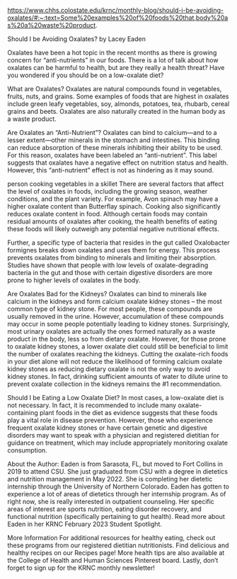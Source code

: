 https://www.chhs.colostate.edu/krnc/monthly-blog/should-i-be-avoiding-oxalates/#:~:text=Some%20examples%20of%20foods%20that,body%20as%20a%20waste%20product.

Should I be Avoiding Oxalates?
by Lacey Eaden

Oxalates have been a hot topic in the recent months as there is growing concern for “anti-nutrients” in our foods. There is a lot of talk about how oxalates can be harmful to health, but are they really a health threat? Have you wondered if you should be on a low-oxalate diet?

What are Oxalates?
Oxalates are natural compounds found in vegetables, fruits, nuts, and grains. Some examples of foods that are highest in oxalates include green leafy vegetables, soy, almonds, potatoes, tea, rhubarb, cereal grains and beets. Oxalates are also naturally created in the human body as a waste product.

Are Oxalates an “Anti-Nutrient”?
Oxalates can bind to calcium—and to a lesser extent—other minerals in the stomach and intestines. This binding can reduce absorption of these minerals inhibiting their ability to be used. For this reason, oxalates have been labeled an “anti-nutrient”. This label suggests that oxalates have a negative effect on nutrition status and health. However, this “anti-nutrient” effect is not as hindering as it may sound.

person cooking vegetables in a skillet
There are several factors that affect the level of oxalates in foods, including the growing season, weather conditions, and the plant variety. For example, Avon spinach may have a higher oxalate content than Butterflay spinach. Cooking also significantly reduces oxalate content in food. Although certain foods may contain residual amounts of oxalates after cooking, the health benefits of eating these foods will likely outweigh any potential negative nutritional effects.

Further, a specific type of bacteria that resides in the gut called Oxalobacter formignes breaks down oxalates and uses them for energy. This process prevents oxalates from binding to minerals and limiting their absorption. Studies have shown that people with low levels of oxalate-degrading bacteria in the gut and those with certain digestive disorders are more prone to higher levels of oxalates in the body.

Are Oxalates Bad for the Kidneys?
Oxalates can bind to minerals like calcium in the kidneys and form calcium oxalate kidney stones – the most common type of kidney stone. For most people, these compounds are usually removed in the urine. However, accumulation of these compounds may occur in some people potentially leading to kidney stones. Surprisingly, most urinary oxalates are actually the ones formed naturally as a waste product in the body, less so from dietary oxalate. However, for those prone to oxalate kidney stones, a lower oxalate diet could still be beneficial to limit the number of oxalates reaching the kidneys. Cutting the oxalate-rich foods in your diet alone will not reduce the likelihood of forming calcium oxalate kidney stones as reducing dietary oxalate is not the only way to avoid kidney stones. In fact, drinking sufficient amounts of water to dilute urine to prevent oxalate collection in the kidneys remains the #1 recommendation.

Should I be Eating a Low Oxalate Diet?
In most cases, a low-oxalate diet is not necessary. In fact, it is recommended to include many oxalate-containing plant foods in the diet as evidence suggests that these foods play a vital role in disease prevention. However, those who experience frequent oxalate kidney stones or have certain genetic and digestive disorders may want to speak with a physician and registered dietitian for guidance on treatment, which may include appropriately monitoring oxalate consumption.

About the Author:
Eaden is from Sarasota, FL, but moved to Fort Collins in 2019 to attend CSU. She just graduated from CSU with a degree in dietetics and nutrition management in May 2022. She is completing her dietetic internship through the University of Northern Colorado. Eaden has gotten to experience a lot of areas of dietetics through her internship program. As of right now, she is really interested in outpatient counseling. Her specific areas of interest are sports nutrition, eating disorder recovery, and functional nutrition (specifically pertaining to gut health). Read more about Eaden in her KRNC February 2023 Student Spotlight.

More Information
For additional resources for healthy eating, check out these programs from our registered dietitian nutritionists. Find delicious and healthy recipes on our Recipes page! More health tips are also available at the College of Health and Human Sciences Pinterest board. Lastly, don’t forget to sign up for the KRNC monthly newsletter!